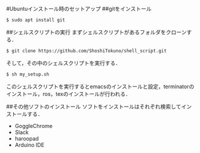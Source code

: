 #Ubuntuインストール時のセットアップ
##gitをインストール
```bash
$ sudo apt install git
```

##シェルスクリプトの実行
まずシェルスクリプトがあるフォルダをクローンする．
```bash
$ git clone https://github.com/ShoshiTokuno/shell_script.git
```
そして，その中のシェルスクリプトを実行する．
```bash
$ sh my_setup.sh
```
このシェルスクリプトを実行するとemacsのインストールと設定，terminatorのインストール，ros，texのインストールが行われる．

##その他ソフトのインストール
ソフトをインストールはそれぞれ検索してインストールする．
<ul>
<li>GoggleChrome</li>
<li>Slack</li>
<li>haroopad</li>
<li>Arduino IDE</li>